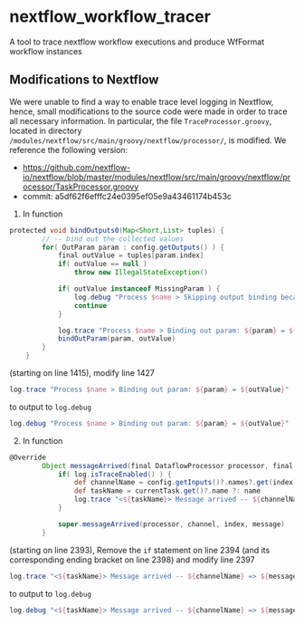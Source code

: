# nextflow_workflow_tracer
A tool to trace nextflow workflow executions and produce WfFormat workflow instances

## Modifications to Nextflow

We were unable to find a way to enable trace level logging in Nextflow, hence, small modifications to the source code were made in order to trace all necessary information.
In particular, the file `TraceProcessor.groovy`, located in directory `/modules/nextflow/src/main/groovy/nextflow/processor/`, is modified. 
We reference the following version:
* https://github.com/nextflow-io/nextflow/blob/master/modules/nextflow/src/main/groovy/nextflow/processor/TaskProcessor.groovy
* commit: a5df62f6efffc24e0395ef05e9a43461174b453c

1. In function
```groovy
protected void bindOutputs0(Map<Short,List> tuples) {
        // -- bind out the collected values
        for( OutParam param : config.getOutputs() ) {
            final outValue = tuples[param.index]
            if( outValue == null )
                throw new IllegalStateException()

            if( outValue instanceof MissingParam ) {
                log.debug "Process $name > Skipping output binding because one or more optional files are missing: $outValue.missing"
                continue
            }

            log.trace "Process $name > Binding out param: ${param} = ${outValue}"
            bindOutParam(param, outValue)
        }
    }
````
(starting on line 1415), modify line 1427
```groovy
log.trace "Process $name > Binding out param: ${param} = ${outValue}"
```
to output to `log.debug`
```groovy
log.debug "Process $name > Binding out param: ${param} = ${outValue}"
```

2. In function 
```groovy
@Override
        Object messageArrived(final DataflowProcessor processor, final DataflowReadChannel<Object> channel, final int index, final Object message) {
            if( log.isTraceEnabled() ) {
                def channelName = config.getInputs()?.names?.get(index)
                def taskName = currentTask.get()?.name ?: name
                log.trace "<${taskName}> Message arrived -- ${channelName} => ${message}"
            }

            super.messageArrived(processor, channel, index, message)
        }
```
(starting on line 2393), Remove the `if` statement on line 2394 (and its corresponding ending bracket on line 2398) and modify line 2397 
```groovy
log.trace "<${taskName}> Message arrived -- ${channelName} => ${message}"
```
to output to `log.debug`
```groovy
log.debug "<${taskName}> Message arrived -- ${channelName} => ${message}"
```
